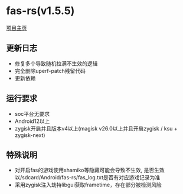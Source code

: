 # fas-rs(v1.5.5)

[项目主页](https://github.com/shadow3aaa/fas-rs)

## 更新日志

- 修复多个导致随机拉满不生效的逻辑
- 完全删除uperf-patch残留代码
- 更新依赖

## 运行要求

- soc平台无要求
- Android12以上
- zygisk开启并且版本v4以上(magisk v26.0以上并且开启zygisk / ksu + zygisk-next)

## 特殊说明

- 对开启fas的游戏使用shamiko等隐藏可能会导致不生效, 是否生效以/sdcard/Android/fas-rs/fas_log.txt是否有对应游戏记录为准
- 采用zygisk注入劫持libgui获取frametime，存在部分被检测风险
